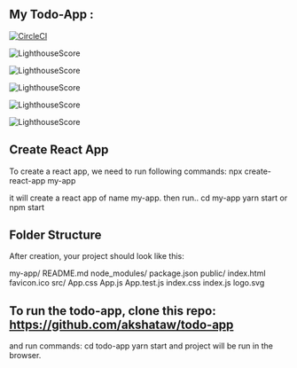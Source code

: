 
## My Todo-App :

[![CircleCI](https://circleci.com/gh/spirosikmd/jest-cucumber-puppeteer-example.svg?style=svg)](https://circleci.com/gh/sweetlimeco/todolist)

![[LighthouseScore](https://github.com/akshataw/todo-app/blob/master/assets/badges/lighthouse_performance.svg)](https://github.com/akshataw/todo-app/blob/master/assets/badges/lighthouse_performance.svg)

![[LighthouseScore](https://github.com/akshataw/todo-app/blob/master/assets/badges/lighthouse_pwa.svg)](https://github.com/akshataw/todo-app/blob/master/assets/badges/lighthouse_pwa.svg)

![[LighthouseScore](https://github.com/akshataw/todo-app/blob/master/assets/badges/lighthouse_accessibilty.svg)](https://github.com/akshataw/todo-app/blob/master/assets/badges/lighthouse_accessibilty.svg)

![[LighthouseScore](https://github.com/akshataw/todo-app/blob/master/assets/badges/lighthouse_best_practices.svg)](https://github.com/akshataw/todo-app/blob/master/assets/badges/lighthouse_best_practices.svg)

![[LighthouseScore](https://github.com/akshataw/todo-app/blob/master/assets/badges/lighthouse_seo.svg)](https://github.com/akshataw/todo-app/blob/master/assets/badges/lighthouse_seo.svg)

## Create React App

To create a react app, we need to run following commands:
   npx create-react-app my-app

 it will create a react app of name my-app.
 then run..
   cd my-app
   yarn start  or npm start


## Folder Structure

After creation, your project should look like this:

 my-app/
  README.md
  node_modules/
  package.json
  public/
    index.html
    favicon.ico
  src/
    App.css
    App.js
    App.test.js
    index.css
    index.js
    logo.svg

## To run the todo-app, clone this repo: https://github.com/akshataw/todo-app
 and run commands: cd todo-app
                   yarn start
           and project will be run in the browser.
